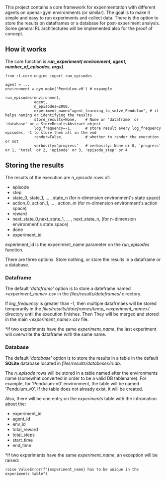 This project contains a core framework for experimentation with different agents on openai-gym environments (or similar). 
The goal is to make it simple and easy to run experiments and collect data. There is the option to store the results on dataframes
or a database for post-experiment analysis. Some general RL architectures will be implemented
also for the proof of concept.

## How it works

The core function is ***run_experiment( environment, agent, number_of_episodes, args)***.
    
    from rl.core.engine import run_episodes
    
    agent = ...
    environment = gym.make('Pendulum-v0') # expample 
    
    run_episodes(environment,
                 agent,
                 n_episodes=2000,   
                 experiment_name="agent_learning_to_solve_Pendulum", # it helps naming or identifying the reuslts
                 store_results=None,    # None or 'dataframe' or 'database' or a StoreResultsAbstract object 
                 log_frequency=-1,      # store result every log_frequency episodes, -1 to store them all in the end
                 render=False,          # whether to render the execution or not
                 verbosity='progress'   # verbosity: None or 0, 'progress' or 1, 'total' or 2, 'episode' or 3, 'episode_step' or 4

## Storing the results
The results of the execution are _n_episode_ rows of:     
* episode                     
* step                        
* state_0, state_1, ... , state_n  (for n-dimension environment's state space)
* action_0, action_1, ... , action_m (for m-dimension environment's action space)
* reward
* next_state_0,next_state_1, ... , next_state_n, (for n-dimension environment's state space)
* done
* experiment_id

experiment_id is the experiment_name parameter on the *run_episodes* function.
 
There are three options. Store nothing, or store the results in a dataframe or a database.

### Dataframe
The default *'dataframe'* option is to store a dateframe named *<experiment_name>.csv*
in the *files/results/dateframes/* directory. 

If *log_frequency* is greater than -1, then multiple datafrmaes will be stored temporarily in the 
*files/results/dateframes/temp_<experiment_name>/* directory until the execution finishes. Then They will be merged and
stored in the main *<experiment_name>.csv* file.

*if two experiments have the same *experiment_name*, the last experiment will overwrite
the dataframe with the same name.

### Database
The default *'database'* option is to store the results in a table in the default **SQLite** database located in 
*files/results/databeses/rl.db*.

The *n_episode* rows will be stored in a table named after the environments name (somewhat
converted in order to be a valid DB tablename). For example, for 'Pendulum-v0' environment,
the table will be named 'Pendulum_v0'. If the table does not already exist, it will be created.

Also, there will be one entry on the *experiments* table with the infromation about the:
* experiment_id
* agent_id
* env_id
* total_reward
* total_steps
* start_time
* end_time

*if two experiments have the same *experiment_name*, an exception will be raised:   

    raise ValueError(f"{experiment_name} has to be unique in the experiments table")

